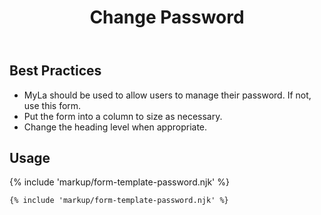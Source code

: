 ﻿---
title: Change Password
summary: The Change Password form allows the user to manage their password.
tags: form-templates
layout: guide
eleventyNavigation:
  key: Change Password
  parent: Form Templates
  order: 2
  excerpt: The Change Password block allows the user to manage their password.
  img: /img/illustrations/illus-change-password.svg
---

## Best Practices

- MyLa should be used to allow users to manage their password. If not, use this form.
- Put the form into a column to size as necessary.
- Change the heading level when appropriate.

## Usage

{% include 'markup/form-template-password.njk' %}

```html
{% include 'markup/form-template-password.njk' %}
```
